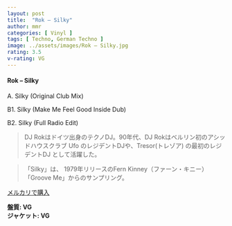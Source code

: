 ```yaml
---
layout: post
title:  "Rok – Silky"
author: mmr
categories: [ Vinyl ]
tags: [ Techno, German Techno ]
image: ../assets/images/Rok – Silky.jpg
rating: 3.5
v-rating: VG
---
```


#### Rok – Silky

A. Silky (Original Club Mix)

B1. Silky (Make Me Feel Good Inside Dub)

B2. Silky (Full Radio Edit)

> DJ Rokはドイツ出身のテクノDJ。90年代、DJ Rokはベルリン初のアシッドハウスクラブ Ufo のレジデントDJや、Tresor(トレゾア) の最初のレジデントDJ として活躍した。

> 「Silky」は、 1979年リリースのFern Kinney（ファーン・キニー）「Groove Me」からのサンプリング。

[メルカリで購入](https://jp.mercari.com/item/m70068595621)

<div class="mt-4 mb-4 d-flex align-items-center">
<strong class="mr-1">盤質: VG</strong>
</div>
<div class="mt-4 mb-4 d-flex align-items-center">
<strong class="mr-1">ジャケット: VG</strong>
</div>
